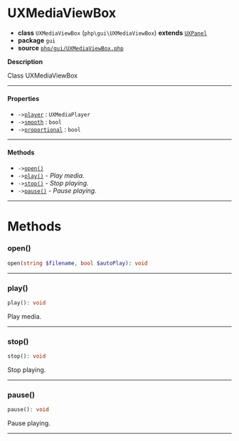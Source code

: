 # UXMediaViewBox

- **class** `UXMediaViewBox` (`php\gui\UXMediaViewBox`) **extends** [`UXPanel`](api-docs/classes/php/gui/layout/UXPanel.md)
- **package** `gui`
- **source** [`php/gui/UXMediaViewBox.php`](./src/main/resources/JPHP-INF/sdk/php/gui/UXMediaViewBox.php)

**Description**

Class UXMediaViewBox

---

#### Properties

- `->`[`player`](#prop-player) : `UXMediaPlayer`
- `->`[`smooth`](#prop-smooth) : `bool`
- `->`[`proportional`](#prop-proportional) : `bool`

---

#### Methods

- `->`[`open()`](#method-open)
- `->`[`play()`](#method-play) - _Play media._
- `->`[`stop()`](#method-stop) - _Stop playing._
- `->`[`pause()`](#method-pause) - _Pause playing._

---
# Methods

<a name="method-open"></a>

### open()
```php
open(string $filename, bool $autoPlay): void
```

---

<a name="method-play"></a>

### play()
```php
play(): void
```
Play media.

---

<a name="method-stop"></a>

### stop()
```php
stop(): void
```
Stop playing.

---

<a name="method-pause"></a>

### pause()
```php
pause(): void
```
Pause playing.

---
